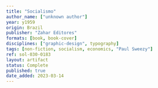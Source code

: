 ```yaml
---
title: "Socialismo"
author_name: ["unknown author"]
year: y1959
origin: Brazil
publisher: "Zahar Editores"
formats: [book, book-cover]
disciplines: ["graphic-design", typography]
tags: [non-fiction, socialism, economics, "Paul Sweezy"]
ref: sol-030-0183
layout: artifact
status: Complete
published: true
date_added: 2023-03-14
---
```


